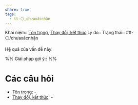 ```yaml
---
share: true
tags:
  - tt-⚪_chưaxácnhận
---
```


Khái niệm:: [Tôn trọng](../../T%E1%BB%AB%20%C4%91i%E1%BB%83n/T%C3%ADch%20c%E1%BB%B1c/T%C3%B4n%20tr%E1%BB%8Dng.md), [Thay đổi, kết thúc](../../T%E1%BB%AB%20%C4%91i%E1%BB%83n/Trung%20t%C3%ADnh/Thay%20%C4%91%E1%BB%95i,%20k%E1%BA%BFt%20th%C3%BAc.md)
Lý do:: 
Trạng thái:: #tt-⚪/chưaxácnhận

Hệ quả của vấn đề này:


%%
Giải pháp gợi ý:: 
%%



# Các câu hỏi
- [Tôn trọng](../../T%E1%BB%AB%20%C4%91i%E1%BB%83n/T%C3%ADch%20c%E1%BB%B1c/T%C3%B4n%20tr%E1%BB%8Dng.md): \-
- [Thay đổi, kết thúc](../../T%E1%BB%AB%20%C4%91i%E1%BB%83n/Trung%20t%C3%ADnh/Thay%20%C4%91%E1%BB%95i,%20k%E1%BA%BFt%20th%C3%BAc.md): \-

